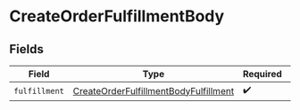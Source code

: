 # CreateOrderFulfillmentBody


## Fields

| Field                                                                                                 | Type                                                                                                  | Required                                                                                              | Description                                                                                           |
| ----------------------------------------------------------------------------------------------------- | ----------------------------------------------------------------------------------------------------- | ----------------------------------------------------------------------------------------------------- | ----------------------------------------------------------------------------------------------------- |
| `fulfillment`                                                                                         | [CreateOrderFulfillmentBodyFulfillment](../../models/shared/createorderfulfillmentbodyfulfillment.md) | :heavy_check_mark:                                                                                    | N/A                                                                                                   |